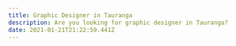 ```yaml
---
title: Graphic Designer in Tauranga
description: Are you looking for graphic designer in Tauranga?
date: 2021-01-21T21:22:59.441Z
---
```

